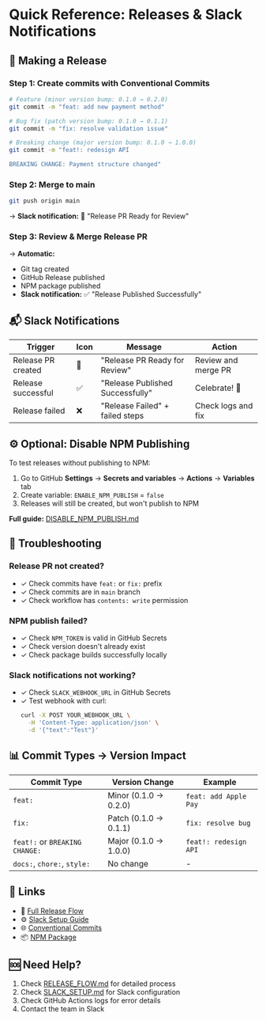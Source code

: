 # Quick Reference: Releases & Slack Notifications

## 🚀 Making a Release

### Step 1: Create commits with Conventional Commits
```bash
# Feature (minor version bump: 0.1.0 → 0.2.0)
git commit -m "feat: add new payment method"

# Bug fix (patch version bump: 0.1.0 → 0.1.1)
git commit -m "fix: resolve validation issue"

# Breaking change (major version bump: 0.1.0 → 1.0.0)
git commit -m "feat!: redesign API

BREAKING CHANGE: Payment structure changed"
```

### Step 2: Merge to main
```bash
git push origin main
```
→ **Slack notification:** 📝 "Release PR Ready for Review"

### Step 3: Review & Merge Release PR
→ **Automatic:**
- Git tag created
- GitHub Release published
- NPM package published
- **Slack notification:** ✅ "Release Published Successfully"

## 📬 Slack Notifications

| Trigger | Icon | Message | Action |
|---------|------|---------|--------|
| Release PR created | 📝 | "Release PR Ready for Review" | Review and merge PR |
| Release successful | ✅ | "Release Published Successfully" | Celebrate! 🎉 |
| Release failed | ❌ | "Release Failed" + failed steps | Check logs and fix |

## ⚙️ Optional: Disable NPM Publishing

To test releases without publishing to NPM:

1. Go to GitHub **Settings** → **Secrets and variables** → **Actions** → **Variables** tab
2. Create variable: `ENABLE_NPM_PUBLISH` = `false`
3. Releases will still be created, but won't publish to NPM

**Full guide:** [DISABLE_NPM_PUBLISH.md](./DISABLE_NPM_PUBLISH.md)

## 🔧 Troubleshooting

### Release PR not created?
- ✓ Check commits have `feat:` or `fix:` prefix
- ✓ Check commits are in `main` branch
- ✓ Check workflow has `contents: write` permission

### NPM publish failed?
- ✓ Check `NPM_TOKEN` is valid in GitHub Secrets
- ✓ Check version doesn't already exist
- ✓ Check package builds successfully locally

### Slack notifications not working?
- ✓ Check `SLACK_WEBHOOK_URL` in GitHub Secrets
- ✓ Test webhook with curl:
  ```bash
  curl -X POST YOUR_WEBHOOK_URL \
    -H 'Content-Type: application/json' \
    -d '{"text":"Test"}'
  ```

## 📊 Commit Types → Version Impact

| Commit Type | Version Change | Example |
|-------------|----------------|---------|
| `feat:` | Minor (0.1.0 → 0.2.0) | `feat: add Apple Pay` |
| `fix:` | Patch (0.1.0 → 0.1.1) | `fix: resolve bug` |
| `feat!:` or `BREAKING CHANGE:` | Major (0.1.0 → 1.0.0) | `feat!: redesign API` |
| `docs:`, `chore:`, `style:` | No change | - |

## 🔗 Links

- 📖 [Full Release Flow](./RELEASE_FLOW.md)
- ⚙️ [Slack Setup Guide](./SLACK_SETUP.md)
- 🌐 [Conventional Commits](https://www.conventionalcommits.org/)
- 📦 [NPM Package](https://www.npmjs.com/package/@xsolla/pay-station-sdk)

## 🆘 Need Help?

1. Check [RELEASE_FLOW.md](./RELEASE_FLOW.md) for detailed process
2. Check [SLACK_SETUP.md](./SLACK_SETUP.md) for Slack configuration
3. Check GitHub Actions logs for error details
4. Contact the team in Slack

